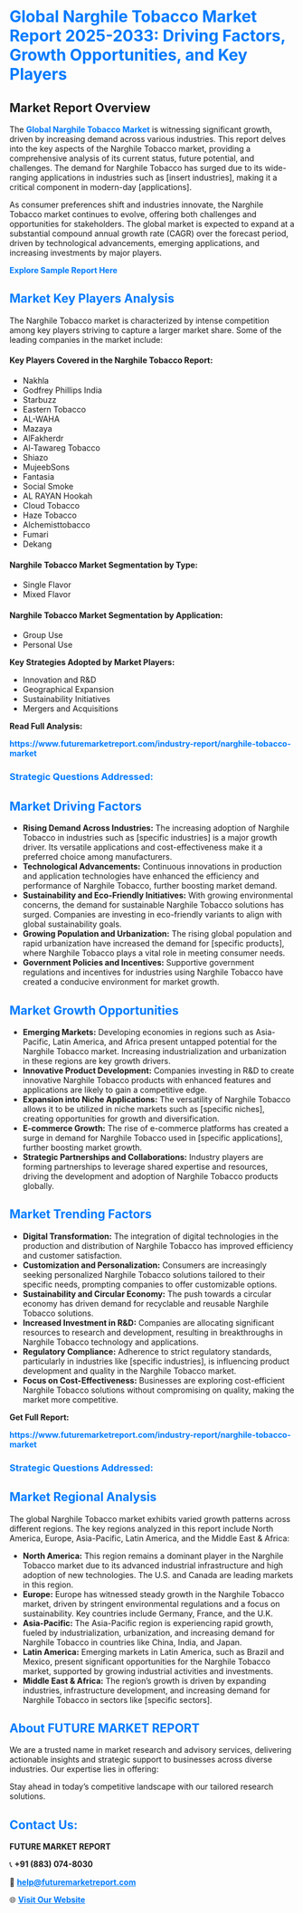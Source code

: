 <h1 style="color: #007BFF;">Global Narghile Tobacco Market Report 2025-2033: Driving Factors, Growth Opportunities, and Key Players</h1>

<section id="overview">
<h2>Market Report Overview</h2>
<p>The <a href="https://www.futuremarketreport.com/industry-report/narghile-tobacco-market" style="color: #007BFF; text-decoration: none;"><strong>Global Narghile Tobacco Market</strong></a> is witnessing significant growth, driven by increasing demand across various industries. This report delves into the key aspects of the Narghile Tobacco market, providing a comprehensive analysis of its current status, future potential, and challenges. The demand for Narghile Tobacco has surged due to its wide-ranging applications in industries such as [insert industries], making it a critical component in modern-day [applications].</p>
<p>As consumer preferences shift and industries innovate, the Narghile Tobacco market continues to evolve, offering both challenges and opportunities for stakeholders. The global market is expected to expand at a substantial compound annual growth rate (CAGR) over the forecast period, driven by technological advancements, emerging applications, and increasing investments by major players.</p>
</section>

<section id="overview">
<p><a href="https://www.futuremarketreport.com/request-sample/reportId=62383" style="color: #007BFF; text-decoration: none;"><strong>Explore Sample Report Here</strong></a></p>
</section>

<section id="key-players">
<h2 style="color: #007BFF;">Market Key Players Analysis</h2>
<p>The Narghile Tobacco market is characterized by intense competition among key players striving to capture a larger market share. Some of the leading companies in the market include:</p>
<h4>Key Players Covered in the Narghile Tobacco Report:</h4>
<ul><li>Nakhla</li><li>Godfrey Phillips India</li><li>Starbuzz</li><li>Eastern Tobacco</li><li>AL-WAHA</li><li>Mazaya</li><li>AlFakherdr</li><li>Al-Tawareg Tobacco</li><li>Shiazo</li><li>MujeebSons</li><li>Fantasia</li><li>Social Smoke</li><li>AL RAYAN Hookah</li><li>Cloud Tobacco</li><li>Haze Tobacco</li><li>Alchemisttobacco</li><li>Fumari</li><li>Dekang</li></ul>
<h4>Narghile Tobacco Market Segmentation by Type:</h4>
<ul><li>Single Flavor</li><li>Mixed Flavor</li></ul>

<h4>Narghile Tobacco Market Segmentation by Application:</h4>
<ul><li>Group Use</li><li>Personal Use</li></ul>
<p><strong>Key Strategies Adopted by Market Players:</strong></p>
<ul>
<li>Innovation and R&D</li>
<li>Geographical Expansion</li>
<li>Sustainability Initiatives</li>
<li>Mergers and Acquisitions</li>
</ul>
</section>

<section>
<p><strong>Read Full Analysis: </strong></p><a href="https://www.futuremarketreport.com/industry-report/narghile-tobacco-market" style="color: #007BFF; text-decoration: none;"><strong>https://www.futuremarketreport.com/industry-report/narghile-tobacco-market</strong></a>
<h3 style="color: #007BFF;">Strategic Questions Addressed:</h3>
</section>

<section id="driving-factors">
<h2 style="color: #007BFF;">Market Driving Factors</h2>
<ul>
<li><strong>Rising Demand Across Industries:</strong> The increasing adoption of Narghile Tobacco in industries such as [specific industries] is a major growth driver. Its versatile applications and cost-effectiveness make it a preferred choice among manufacturers.</li>
<li><strong>Technological Advancements:</strong> Continuous innovations in production and application technologies have enhanced the efficiency and performance of Narghile Tobacco, further boosting market demand.</li>
<li><strong>Sustainability and Eco-Friendly Initiatives:</strong> With growing environmental concerns, the demand for sustainable Narghile Tobacco solutions has surged. Companies are investing in eco-friendly variants to align with global sustainability goals.</li>
<li><strong>Growing Population and Urbanization:</strong> The rising global population and rapid urbanization have increased the demand for [specific products], where Narghile Tobacco plays a vital role in meeting consumer needs.</li>
<li><strong>Government Policies and Incentives:</strong> Supportive government regulations and incentives for industries using Narghile Tobacco have created a conducive environment for market growth.</li>
</ul>
</section>

<section id="growth-opportunities">
<h2 style="color: #007BFF;">Market Growth Opportunities</h2>
<ul>
<li><strong>Emerging Markets:</strong> Developing economies in regions such as Asia-Pacific, Latin America, and Africa present untapped potential for the Narghile Tobacco market. Increasing industrialization and urbanization in these regions are key growth drivers.</li>
<li><strong>Innovative Product Development:</strong> Companies investing in R&D to create innovative Narghile Tobacco products with enhanced features and applications are likely to gain a competitive edge.</li>
<li><strong>Expansion into Niche Applications:</strong> The versatility of Narghile Tobacco allows it to be utilized in niche markets such as [specific niches], creating opportunities for growth and diversification.</li>
<li><strong>E-commerce Growth:</strong> The rise of e-commerce platforms has created a surge in demand for Narghile Tobacco used in [specific applications], further boosting market growth.</li>
<li><strong>Strategic Partnerships and Collaborations:</strong> Industry players are forming partnerships to leverage shared expertise and resources, driving the development and adoption of Narghile Tobacco products globally.</li>
</ul>
</section>

<section id="trending-factors">
<h2 style="color: #007BFF;">Market Trending Factors</h2>
<ul>
<li><strong>Digital Transformation:</strong> The integration of digital technologies in the production and distribution of Narghile Tobacco has improved efficiency and customer satisfaction.</li>
<li><strong>Customization and Personalization:</strong> Consumers are increasingly seeking personalized Narghile Tobacco solutions tailored to their specific needs, prompting companies to offer customizable options.</li>
<li><strong>Sustainability and Circular Economy:</strong> The push towards a circular economy has driven demand for recyclable and reusable Narghile Tobacco solutions.</li>
<li><strong>Increased Investment in R&D:</strong> Companies are allocating significant resources to research and development, resulting in breakthroughs in Narghile Tobacco technology and applications.</li>
<li><strong>Regulatory Compliance:</strong> Adherence to strict regulatory standards, particularly in industries like [specific industries], is influencing product development and quality in the Narghile Tobacco market.</li>
<li><strong>Focus on Cost-Effectiveness:</strong> Businesses are exploring cost-efficient Narghile Tobacco solutions without compromising on quality, making the market more competitive.</li>
</ul>
</section>

<section>
<p><strong>Get Full Report: </strong></p><a href="https://www.futuremarketreport.com/industry-report/narghile-tobacco-market" style="color: #007BFF; text-decoration: none;"><strong>https://www.futuremarketreport.com/industry-report/narghile-tobacco-market</strong></a>
<h3 style="color: #007BFF;">Strategic Questions Addressed:</h3>
</section>


<section id="regional-analysis">
<h2 style="color: #007BFF;">Market Regional Analysis</h2>
<p>The global Narghile Tobacco market exhibits varied growth patterns across different regions. The key regions analyzed in this report include North America, Europe, Asia-Pacific, Latin America, and the Middle East & Africa:</p>
<ul>
<li><strong>North America:</strong> This region remains a dominant player in the Narghile Tobacco market due to its advanced industrial infrastructure and high adoption of new technologies. The U.S. and Canada are leading markets in this region.</li>
<li><strong>Europe:</strong> Europe has witnessed steady growth in the Narghile Tobacco market, driven by stringent environmental regulations and a focus on sustainability. Key countries include Germany, France, and the U.K.</li>
<li><strong>Asia-Pacific:</strong> The Asia-Pacific region is experiencing rapid growth, fueled by industrialization, urbanization, and increasing demand for Narghile Tobacco in countries like China, India, and Japan.</li>
<li><strong>Latin America:</strong> Emerging markets in Latin America, such as Brazil and Mexico, present significant opportunities for the Narghile Tobacco market, supported by growing industrial activities and investments.</li>
<li><strong>Middle East & Africa:</strong> The region’s growth is driven by expanding industries, infrastructure development, and increasing demand for Narghile Tobacco in sectors like [specific sectors].</li>
</ul>
</section>

<footer>
<h2 style="color: #007BFF;">About FUTURE MARKET REPORT</h2>
<p>We are a trusted name in market research and advisory services, delivering actionable insights and strategic support to businesses across diverse industries. Our expertise lies in offering:</p>

<p>Stay ahead in today’s competitive landscape with our tailored research solutions.</p>

<h2 style="color: #007BFF;">Contact Us:</h2>
<p><strong>FUTURE MARKET REPORT</strong></p>
<p>📞 <strong>+91 (883) 074-8030</strong></p>
<p>📧 <strong><a href="mailto:help@futuremarketreport.com" style="color: #007BFF;">help@futuremarketreport.com</a></strong></p>
<p>🌐 <strong><a href="https://www.futuremarketreport.com/" style="color: #007BFF;">Visit Our Website</a></strong></p>
</footer>